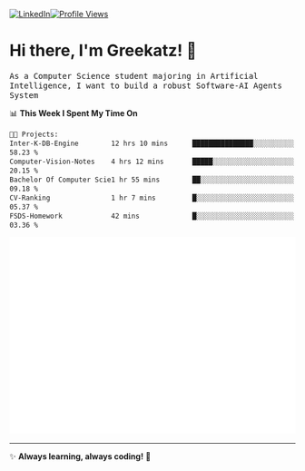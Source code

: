 [![LinkedIn](https://img.shields.io/badge/LinkedIn-0077B5?style=flat&logo=linkedin&logoColor=white)](https://www.linkedin.com/in/hungarbeit1912/)[![Profile Views](https://komarev.com/ghpvc/?username=Greekatz&color=blue&style=flat-square)](https://github.com/Greekatz)  


# Hi there, I'm Greekatz! 👋

<samp>As a Computer Science student majoring in Artificial Intelligence, I want to build a robust Software-AI Agents System<samp>


<!--START_SECTION:waka-->
📊 **This Week I Spent My Time On** 

```text
🐱‍💻 Projects: 
Inter-K-DB-Engine        12 hrs 10 mins      ███████████████░░░░░░░░░░   58.23 % 
Computer-Vision-Notes    4 hrs 12 mins       █████░░░░░░░░░░░░░░░░░░░░   20.15 % 
Bachelor Of Computer Scie1 hr 55 mins        ██░░░░░░░░░░░░░░░░░░░░░░░   09.18 % 
CV-Ranking               1 hr 7 mins         █░░░░░░░░░░░░░░░░░░░░░░░░   05.37 % 
FSDS-Homework            42 mins             █░░░░░░░░░░░░░░░░░░░░░░░░   03.36 % 
```


<!--END_SECTION:waka-->

![Full-year Contribution Calendar](https://github.com/Greekatz/Greekatz/blob/main/metrics.plugin.isocalendar.fullyear.svg)

---
✨ **Always learning, always coding!** 🚀
